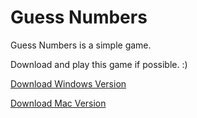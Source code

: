 # Guess Numbers

Guess Numbers is a simple game. 

Download and play this game if possible. :)

[Download Windows Version](https://cdn.jsdelivr.net/gh/Merret/GuessNumbers@1.0/App/Win/Guess-Numbers-Win.zip)

[Download Mac Version](https://cdn.jsdelivr.net/gh/Merret/GuessNumbers@1.0/App/Mac/Guess-Numbers-Mac.dmg)
